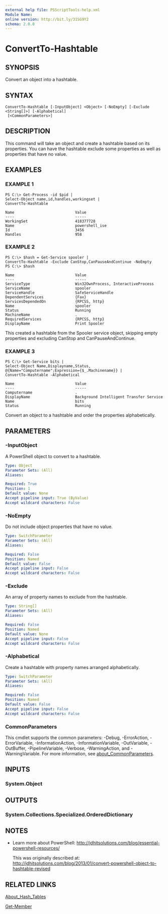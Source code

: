 ```yaml
---
external help file: PSScriptTools-help.xml
Module Name:
online version: http://bit.ly/31SG9Y2
schema: 2.0.0
---
```


# ConvertTo-Hashtable

## SYNOPSIS
Convert an object into a hashtable.

## SYNTAX

```
ConvertTo-Hashtable [-InputObject] <Object> [-NoEmpty] [-Exclude <String[]>] [-Alphabetical]
 [<CommonParameters>]
```

## DESCRIPTION
This command will take an object and create a hashtable based on its properties.
You can have the hashtable exclude some properties as well as properties that have no value.

## EXAMPLES

### EXAMPLE 1
```
PS C:\> Get-Process -id $pid |
Select-Object name,id,handles,workingset |
ConvertTo-Hashtable

Name                           Value
----                           -----
WorkingSet                     418377728
Name                           powershell_ise
Id                             3456
Handles                        958
```

### EXAMPLE 2
```
PS C:\> $hash = Get-Service spooler |
ConvertTo-Hashtable -Exclude CanStop,CanPauseAndContinue -NoEmpty
PS C:\> $hash

Name                           Value
----                           -----
ServiceType                    Win32OwnProcess, InteractiveProcess
ServiceName                    spooler
ServiceHandle                  SafeServiceHandle
DependentServices              {Fax}
ServicesDependedOn             {RPCSS, http}
Name                           spooler
Status                         Running
MachineName                    .
RequiredServices               {RPCSS, http}
DisplayName                    Print Spooler
```

This created a hashtable from the Spooler service object, skipping empty properties and excluding CanStop and CanPauseAndContinue.

### EXAMPLE 3
```
PS C:\> Get-Service bits |
Select-Object Name,Displayname,Status,
@{Name="Computername";Expression={$_.Machinename}} |
ConvertTo-Hashtable -Alphabetical

Name                           Value
----                           -----
Computername                   .
DisplayName                    Background Intelligent Transfer Service
Name                           bits
Status                         Running
```

Convert an object to a hashtable and order the properties alphabetically.

## PARAMETERS

### -InputObject
A PowerShell object to convert to a hashtable.

```yaml
Type: Object
Parameter Sets: (All)
Aliases:

Required: True
Position: 1
Default value: None
Accept pipeline input: True (ByValue)
Accept wildcard characters: False
```

### -NoEmpty
Do not include object properties that have no value.

```yaml
Type: SwitchParameter
Parameter Sets: (All)
Aliases:

Required: False
Position: Named
Default value: False
Accept pipeline input: False
Accept wildcard characters: False
```

### -Exclude
An array of property names to exclude from the hashtable.

```yaml
Type: String[]
Parameter Sets: (All)
Aliases:

Required: False
Position: Named
Default value: None
Accept pipeline input: False
Accept wildcard characters: False
```

### -Alphabetical
Create a hashtable with property names arranged alphabetically.

```yaml
Type: SwitchParameter
Parameter Sets: (All)
Aliases:

Required: False
Position: Named
Default value: False
Accept pipeline input: False
Accept wildcard characters: False
```

### CommonParameters
This cmdlet supports the common parameters: -Debug, -ErrorAction, -ErrorVariable, -InformationAction, -InformationVariable, -OutVariable, -OutBuffer, -PipelineVariable, -Verbose, -WarningAction, and -WarningVariable. For more information, see [about_CommonParameters](http://go.microsoft.com/fwlink/?LinkID=113216).

## INPUTS

### System.Object
## OUTPUTS

### System.Collections.Specialized.OrderedDictionary
## NOTES
* Learn more about PowerShell: http://jdhitsolutions.com/blog/essential-powershell-resources/

  This was originally described at: http://jdhitsolutions.com/blog/2013/01/convert-powershell-object-to-hashtable-revised

## RELATED LINKS

[About_Hash_Tables]()

[Get-Member]()

